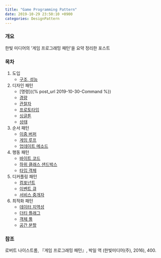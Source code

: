 ```yaml
---
title: "Game Programming Pattern"
date: 2019-10-29 23:50:10 +0900
categories: DesignPattern
---
```


### 개요

한빛 미디어의 '게임 프로그래밍 패턴'을 요약 정리한 포스트

### 목차

1. 도입
	* [구조, 성능]()
2. 디자인 패턴
	* [명령]({% post_url 2019-10-30-Command %})
	* [경량]()
	* [관찰자]()
	* [프로토타입]()
	* [싱글톤]()
	* [상태]()
3. 순서 패턴
	* [이중 버퍼]()
	* [게임 루프]()
	* [업데이트 메소드]()
4. 행동 패턴
	* [바이트 코드]()
	* [하위 클래스 샌드박스]()
	* [타입 객체]()
5. 디커플링 패턴
	* [컴포넌트]()
	* [이벤트 큐]()
	* [서비스 중개자]()
6. 최적화 패턴
	* [데이터 지역성]()
	* [더티 플래그]()
	* [객체 풀]()
	* [공간 분할]()

### 참조

로버트 나이스트롬, 『게임 프로그래밍 패턴』, 박일 역 (한빛미디어(주), 2016), 400.
